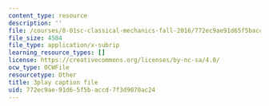 ```yaml
---
content_type: resource
description: ''
file: /courses/8-01sc-classical-mechanics-fall-2016/772ec9ae91d65f5baccd7f3d9070ac24_QPV-DmpGXeQ.vtt
file_size: 4584
file_type: application/x-subrip
learning_resource_types: []
license: https://creativecommons.org/licenses/by-nc-sa/4.0/
ocw_type: OCWFile
resourcetype: Other
title: 3play caption file
uid: 772ec9ae-91d6-5f5b-accd-7f3d9070ac24
---
```

